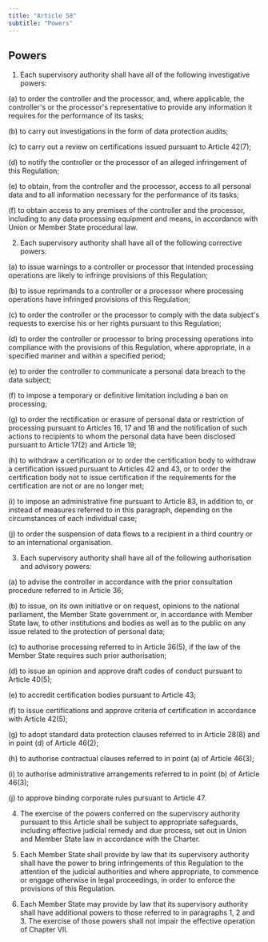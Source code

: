 ```yaml
---
title: "Article 58"
subtitle: "Powers"
---
```

## Powers

1. Each supervisory authority shall have all of the following investigative powers:

(a) to order the controller and the processor, and, where applicable, the controller's or the processor's representative to provide any information it requires for the performance of its tasks;

(b) to carry out investigations in the form of data protection audits;

(c) to carry out a review on certifications issued pursuant to Article 42(7);

(d) to notify the controller or the processor of an alleged infringement of this Regulation;

(e) to obtain, from the controller and the processor, access to all personal data and to all information necessary for the performance of its tasks;

(f) to obtain access to any premises of the controller and the processor, including to any data processing equipment and means, in accordance with Union or Member State procedural law.

2. Each supervisory authority shall have all of the following corrective powers:

(a) to issue warnings to a controller or processor that intended processing operations are likely to infringe provisions of this Regulation;

(b) to issue reprimands to a controller or a processor where processing operations have infringed provisions of this Regulation;

(c) to order the controller or the processor to comply with the data subject's requests to exercise his or her rights pursuant to this Regulation;

(d) to order the controller or processor to bring processing operations into compliance with the provisions of this Regulation, where appropriate, in a specified manner and within a specified period;

(e) to order the controller to communicate a personal data breach to the data subject;

(f) to impose a temporary or definitive limitation including a ban on processing;

(g) to order the rectification or erasure of personal data or restriction of processing pursuant to Articles 16, 17 and 18 and the notification of such actions to recipients to whom the personal data have been disclosed pursuant to Article 17(2) and Article 19;

(h) to withdraw a certification or to order the certification body to withdraw a certification issued pursuant to Articles 42 and 43, or to order the certification body not to issue certification if the requirements for the certification are not or are no longer met;

(i) to impose an administrative fine pursuant to Article 83, in addition to, or instead of measures referred to in this paragraph, depending on the circumstances of each individual case;

(j) to order the suspension of data flows to a recipient in a third country or to an international organisation.

3. Each supervisory authority shall have all of the following authorisation and advisory powers:

(a) to advise the controller in accordance with the prior consultation procedure referred to in Article 36;

(b) to issue, on its own initiative or on request, opinions to the national parliament, the Member State government or, in accordance with Member State law, to other institutions and bodies as well as to the public on any issue related to the protection of personal data;

(c) to authorise processing referred to in Article 36(5), if the law of the Member State requires such prior authorisation;

(d) to issue an opinion and approve draft codes of conduct pursuant to Article 40(5);

(e) to accredit certification bodies pursuant to Article 43;

(f) to issue certifications and approve criteria of certification in accordance with Article 42(5);

(g) to adopt standard data protection clauses referred to in Article 28(8) and in point (d) of Article 46(2);

(h) to authorise contractual clauses referred to in point (a) of Article 46(3);

(i) to authorise administrative arrangements referred to in point (b) of Article 46(3);

(j) to approve binding corporate rules pursuant to Article 47.

4. The exercise of the powers conferred on the supervisory authority pursuant to this Article shall be subject to appropriate safeguards, including effective judicial remedy and due process, set out in Union and Member State law in accordance with the Charter.

5. Each Member State shall provide by law that its supervisory authority shall have the power to bring infringements of this Regulation to the attention of the judicial authorities and where appropriate, to commence or engage otherwise in legal proceedings, in order to enforce the provisions of this Regulation.

6. Each Member State may provide by law that its supervisory authority shall have additional powers to those referred to in paragraphs 1, 2 and 3. The exercise of those powers shall not impair the effective operation of Chapter VII.
